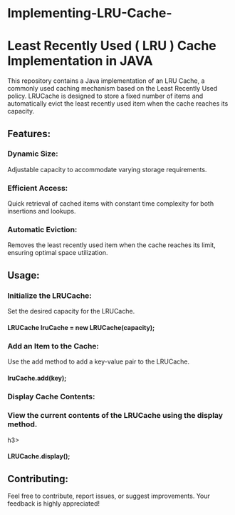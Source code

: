 # Implementing-LRU-Cache-
 <h1> Least Recently Used ( LRU ) Cache Implementation in JAVA </h1>
 
This repository contains a Java implementation of an LRU Cache, a commonly used caching mechanism based on the Least Recently Used policy. LRUCache is designed to store a fixed number of items and automatically evict the least recently used item when the cache reaches its capacity.

<h2>Features:</h2>
<h3>Dynamic Size: </h3> Adjustable capacity to accommodate varying storage requirements.
<h3>Efficient Access: </h3> Quick retrieval of cached items with constant time complexity for both insertions and lookups.
<h3>Automatic Eviction:  </h3>Removes the least recently used item when the cache reaches its limit, ensuring optimal space utilization.
<h2> Usage: </h2>
 <h3>Initialize the LRUCache: </h3>
 Set the desired capacity for the LRUCache.
 
 <h4> LRUCache lruCache = new LRUCache(capacity); </h4>

 <h3> Add an Item to the Cache:</h3>

Use the add method to add a key-value pair to the LRUCache.

<h4>  lruCache.add(key);  </h4>
<h3> Display Cache Contents: </h3>

<h3> View the current contents of the LRUCache using the display method. </h3>h3>

<h4>LRUCache.display();</h4>
<h2>Contributing: </h2>
Feel free to contribute, report issues, or suggest improvements. Your feedback is highly appreciated!
